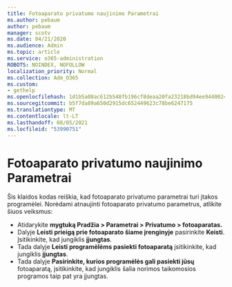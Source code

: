```yaml
---
title: Fotoaparato privatumo naujinimo Parametrai
ms.author: pebaum
author: pebaum
manager: scotv
ms.date: 04/21/2020
ms.audience: Admin
ms.topic: article
ms.service: o365-administration
ROBOTS: NOINDEX, NOFOLLOW
localization_priority: Normal
ms.collection: Adm_O365
ms.custom:
- gethelp
ms.openlocfilehash: 1d1b5a08ac612b548fb196cf8deaa20fa23218bd94ee9440024d7b1b7561c7b1
ms.sourcegitcommit: b5f7da89a650d2915dc652449623c78be6247175
ms.translationtype: MT
ms.contentlocale: lt-LT
ms.lasthandoff: 08/05/2021
ms.locfileid: "53990751"
---
```

# <a name="update-your-cameras-privacy-settings"></a>Fotoaparato privatumo naujinimo Parametrai

Šis klaidos kodas reiškia, kad fotoaparato privatumo parametrai turi įtakos programėlei. Norėdami atnaujinti fotoaparato privatumo parametrus, atlikite šiuos veiksmus:

- Atidarykite **mygtuką Pradžia > Parametrai > Privatumo > fotoaparatas.**
- Dalyje **Leisti prieigą prie fotoaparato šiame įrenginyje** pasirinkite **Keisti**. Įsitikinkite, kad jungiklis **įjungtas**.
- Tada dalyje **Leisti programėlėms pasiekti fotoaparatą** įsitikinkite, kad jungiklis **įjungtas**.
- Tada dalyje **Pasirinkite, kurios programėlės gali pasiekti jūsų** fotoaparatą, įsitikinkite, kad jungiklis šalia norimos taikomosios programos taip pat yra įjungtas.
